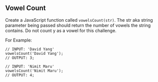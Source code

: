 ## Vowel Count

Create a JavaScript function called `vowelsCount(str)`. The str aka string parameter being passed should return the number of vowels the string contains. Do not count y as a vowel for this challenge.

For Example:

```
// INPUT: 'David Yang'
vowelsCount('David Yang');
// OUTPUT: 3;
```

```
// INPUT: 'Nimit Maru'
vowelsCount('Nimit Maru');
// OUTPUT: 4;
```
